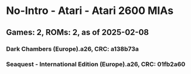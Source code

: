 # No-Intro - Atari - Atari 2600 MIAs
## Games: 2, ROMs: 2, as of 2025-02-08

### Dark Chambers (Europe).a26, CRC: a138b73a
### Seaquest - International Edition (Europe).a26, CRC: 01fb2a60

